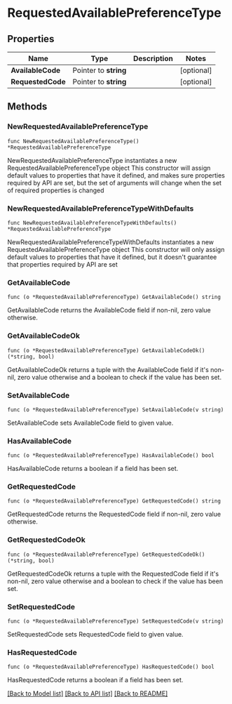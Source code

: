 # RequestedAvailablePreferenceType

## Properties

Name | Type | Description | Notes
------------ | ------------- | ------------- | -------------
**AvailableCode** | Pointer to **string** |  | [optional] 
**RequestedCode** | Pointer to **string** |  | [optional] 

## Methods

### NewRequestedAvailablePreferenceType

`func NewRequestedAvailablePreferenceType() *RequestedAvailablePreferenceType`

NewRequestedAvailablePreferenceType instantiates a new RequestedAvailablePreferenceType object
This constructor will assign default values to properties that have it defined,
and makes sure properties required by API are set, but the set of arguments
will change when the set of required properties is changed

### NewRequestedAvailablePreferenceTypeWithDefaults

`func NewRequestedAvailablePreferenceTypeWithDefaults() *RequestedAvailablePreferenceType`

NewRequestedAvailablePreferenceTypeWithDefaults instantiates a new RequestedAvailablePreferenceType object
This constructor will only assign default values to properties that have it defined,
but it doesn't guarantee that properties required by API are set

### GetAvailableCode

`func (o *RequestedAvailablePreferenceType) GetAvailableCode() string`

GetAvailableCode returns the AvailableCode field if non-nil, zero value otherwise.

### GetAvailableCodeOk

`func (o *RequestedAvailablePreferenceType) GetAvailableCodeOk() (*string, bool)`

GetAvailableCodeOk returns a tuple with the AvailableCode field if it's non-nil, zero value otherwise
and a boolean to check if the value has been set.

### SetAvailableCode

`func (o *RequestedAvailablePreferenceType) SetAvailableCode(v string)`

SetAvailableCode sets AvailableCode field to given value.

### HasAvailableCode

`func (o *RequestedAvailablePreferenceType) HasAvailableCode() bool`

HasAvailableCode returns a boolean if a field has been set.

### GetRequestedCode

`func (o *RequestedAvailablePreferenceType) GetRequestedCode() string`

GetRequestedCode returns the RequestedCode field if non-nil, zero value otherwise.

### GetRequestedCodeOk

`func (o *RequestedAvailablePreferenceType) GetRequestedCodeOk() (*string, bool)`

GetRequestedCodeOk returns a tuple with the RequestedCode field if it's non-nil, zero value otherwise
and a boolean to check if the value has been set.

### SetRequestedCode

`func (o *RequestedAvailablePreferenceType) SetRequestedCode(v string)`

SetRequestedCode sets RequestedCode field to given value.

### HasRequestedCode

`func (o *RequestedAvailablePreferenceType) HasRequestedCode() bool`

HasRequestedCode returns a boolean if a field has been set.


[[Back to Model list]](../README.md#documentation-for-models) [[Back to API list]](../README.md#documentation-for-api-endpoints) [[Back to README]](../README.md)


